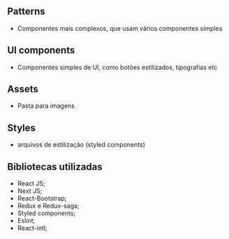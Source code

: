 ## Patterns

- Componentes mais complexos, que usam vários componentes simples

## UI components

- Componentes simples de UI, como botões estilizados, tipografias etc

## Assets

- Pasta para imagens

## Styles

- arquivos de estilização (styled components)

## Bibliotecas utilizadas

- React JS;
- Next JS;
- React-Bootstrap;
- Redux e Redux-saga;
- Styled components;
- Eslint;
- React-intl;
